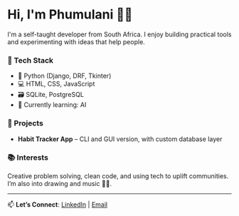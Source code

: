 # Hi, I'm Phumulani 👋🏾

I'm a self-taught developer from South Africa. I enjoy building practical tools and experimenting with ideas that help people. 

### 🔧 Tech Stack
- 🐍 Python (Django, DRF, Tkinter)
- 💻 HTML, CSS, JavaScript
- 🗃️ SQLite, PostgreSQL
- 🧠 Currently learning: AI

### 🚀 Projects
- **Habit Tracker App** – CLI and GUI version, with custom database layer


### 📚 Interests
Creative problem solving, clean code, and using tech to uplift communities. I’m also into drawing and music 🎨🎵.

---

📫 **Let’s Connect**: [LinkedIn](#) | [Email](mailto:thusiphumulani1@gmail.com)

